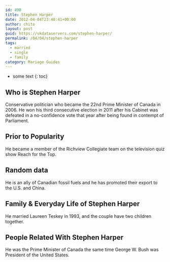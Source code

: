 ```yaml
---
id: 498
title: Stephen Harper
date: 2012-04-04T23:48:41+00:00
author: chito
layout: post
guid: https://ukdataservers.com/stephen-harper/
permalink: /04/04/stephen-harper  
tags:
  - married
  - single
  - family
category: Mariage Guides
---
```


* some text
{: toc}


## Who is  Stephen Harper
                  
                  
                  
Conservative politician who became the 22nd Prime Minister of Canada in 2006. He won his third consecutive election in 2011 after his Cabinet was defeated in a no-confidence vote that year after being found in contempt of Parliament.
                  
                
                
                
## Prior to Popularity 
                  
                  
                  
He became a member of the Richview Collegiate team on the television quiz show Reach for the Top.
                  
                
                
                
## Random data 
                  
                  
                  
He is an ally of Canadian fossil fuels and he has promoted their export to the U.S. and China.
                  
                
                
                
## Family & Everyday Life of Stephen Harper
                  
                  
                  
He married Laureen Teskey in 1993, and the couple have two children together.
                  
                
                
                
## People Related With  Stephen Harper
                  
                  
                  
He was the Prime Minister of Canada the same time George W. Bush was President of the United States.
                  
                
              
            
          
          
          
    
    
  
